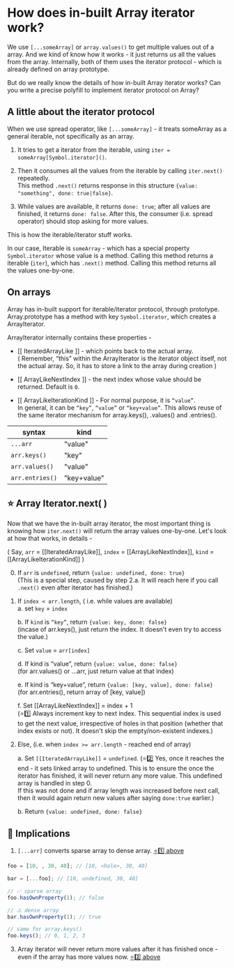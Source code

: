 


# How does in-built Array iterator work?

We use `[...someArray]` or `array.values()` to get multiple values out of a array.  And we kind of know how it works - it just returns us all the values from the array.  Internally, both of them uses the iterator protocol - which is already defined on array prototype.

But do we really know the details of how in-built Array iterator works? Can you write a precise polyfill to implement iterator protocol on Array?

## A little about the iterator protocol

When we use spread operator, like `[...someArray]` - it treats someArray as a general iterable, not specifically as an array.

1. It tries to get a iterator from the iterable, using `iter = someArray[Symbol.iterator]()`. 

2. Then it consumes all the values from the iterable by calling `iter.next()` repeatedly.  
    This method `.next()` returns response in this structure `{value: "something", done: true|false}`.
    
3. While values are available, it returns `done: true`; after all values are finished, it returns `done: false`. After this, the consumer (i.e. spread operator) should stop asking for more values.

This is how the iterable/iterator stuff works.  

In our case, Iterable is `someArray` - which has a special property `Symbol.iterator` whose value is a method. Calling this method returns a iterable (`iter`), which has `.next()` method. Calling this method returns all the values one-by-one.

## On arrays

Array has in-built support for iterable/iterator protocol, through prototype. Array.prototype has a method with key `Symbol.iterator`, which creates a ArrayIterator. 

ArrayIterator internally contains these properties -
* [[ IteratedArrayLike ]] - which points back to the actual array.  
( Remember, “this” within the ArrayIterator is the iterator object itself, not the actual array. So, it has to store a link to the array during creation )

* [[ ArrayLikeNextIndex ]] - the next index whose value should be returned. Default is `0`.  
  
* [[ ArrayLikeIterationKind ]] - For normal purpose, it is `“value”`.  
In general, it can be `“key”`, `“value”` or `“key+value”`. This allows reuse of the same iterator mechanism for array.keys(), .values() and .entries().

| syntax          | kind        |
|-----------------|-------------|
| `...arr`        | "value"     |
| `arr.keys()`    | "key"       |
| `arr.values()`  | "value"     |
| `arr.entries()` | "key+value" |


## ⭐️ Array Iterator.next( )

Now that we have the in-built array iterator, the most important thing is knowing how `iter.next()` will return the array values one-by-one. Let's look at how that works, in details -

(  Say, `arr` = [[IteratedArrayLike]], `index` = [[ArrayLikeNextIndex]], `kind` =  [[ArrayLikeIterationKind]] )

0. If `arr` is `undefined`, return `{value: undefined, done: true}`  
(This is a special step, caused by step 2.a. It will reach here if you call `.next()` even after iterator has finished.)

1. If `index < arr.length`, ( i.e. while values are available)   
	a. set `key` = `index`  
	
	b. If `kind` is `“key”`, return `{value: key, done: false}`  
	(incase of arr.keys(), just return the index. It doesn't even try to access the value.)  
	
	c. Set `value` = `arr[index]`  
	
	d. If kind is “value”, return `{value: value, done: false}`  
	(for arr.values() or ...arr, just return value at that index)  
	
	e. If kind is “key+value”, return `{value: [key, value], done: false}`  
	(for arr.entries(), return array of [key, value])  
	
	f. Set [[ArrayLikeNextIndex]] = index + 1  
	(<span id="note-1">⭐️1️⃣</span> Always increment key to next index. This sequential index is used to get the next value, irrespective of holes in that position (whether that index exists or not). It doesn't skip the empty/non-existent indexes.)

2. Else, (i.e. when `index >= arr.length` - reached end of array)

	a. Set `[[IteratedArrayLike]]` = `undefined`.
	(<span id="note-2">⭐️2️⃣</span> Yes, once it reaches the end - it sets linked array to undefined. This is to ensure the once the iterator has finished, it will never return any more value. This undefined array is handled in step 0.  
	If this was not done and if array length was increased before next call, then it would again return new values after saying `done:true` earlier.)

	b. Return `{value: undefined, done: false}`

## 🤯 Implications

1. `[...arr]` converts sparse array to dense array. [⭐️1️⃣ above](#note-1)

```js
foo = [10, , 30, 40]; // [10, <hole>, 30, 40]

bar = [...foo]; // [10, undefined, 30, 40]

// ✅ sparse array
foo.hasOwnProperty(1); // false       

// ⚠️ dense array
bar.hasOwnProperty(1); // true

// same for array.keys()
foo.keys(); // 0, 1, 2, 3
```

3. Array iterator will never return more values after it has finished once - even if the array has more values now. [⭐️2️⃣ above](#note-2)

<!--stackedit_data:
eyJoaXN0b3J5IjpbLTU4ODM5NTMzMywtMTkyOTI0MDg1OCwtMT
g5NjEyNjQ3MywtNTk3MDc3NTk3LDg3NTg4MTI0NCwxNjcwOTg3
Mjg2LDE0MTY5NjkzMDksMTg0MzYxMzI5OSwtMTM2MTU3Mzg3NS
w5ODI2NDg5MDAsLTIwNDAyMTU1MzQsLTExMjY1MTg5MTUsLTg1
MTg2NjI1LC0xNTE1OTkzMDgxLC0xNzk0NjU0MzA0LDEwMzYwOT
cxMDQsLTQzOTk5Nzg1OV19
-->